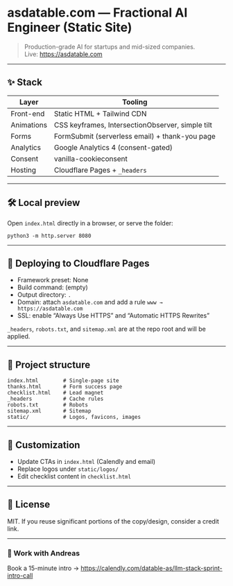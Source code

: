 # asdatable.com — Fractional AI Engineer (Static Site)

> Production-grade AI for startups and mid-sized companies.  
> Live: https://asdatable.com

---

## ✨ Stack

| Layer       | Tooling                                             |
|-------------|-----------------------------------------------------|
| Front-end   | Static HTML + Tailwind CDN                          |
| Animations  | CSS keyframes, IntersectionObserver, simple tilt    |
| Forms       | FormSubmit (serverless email) + thank-you page      |
| Analytics   | Google Analytics 4 (consent-gated)                  |
| Consent     | vanilla-cookieconsent                               |
| Hosting     | Cloudflare Pages + `_headers`                       |

---

## 🛠️ Local preview

Open `index.html` directly in a browser, or serve the folder:

    python3 -m http.server 8080

---

## 🚀 Deploying to Cloudflare Pages

- Framework preset: None
- Build command: (empty)
- Output directory: `.`
- Domain: attach `asdatable.com` and add a rule `www → https://asdatable.com`
- SSL: enable “Always Use HTTPS” and “Automatic HTTPS Rewrites”

`_headers`, `robots.txt`, and `sitemap.xml` are at the repo root and will be applied.

---

## 📁 Project structure

    index.html        # Single-page site
    thanks.html       # Form success page
    checklist.html    # Lead magnet
    _headers          # Cache rules
    robots.txt        # Robots
    sitemap.xml       # Sitemap
    static/           # Logos, favicons, images

---

## 🧩 Customization

- Update CTAs in `index.html` (Calendly and email)
- Replace logos under `static/logos/`
- Edit checklist content in `checklist.html`

---

## 📄 License

MIT. If you reuse significant portions of the copy/design, consider a credit link.

---

### 💬 Work with Andreas

Book a 15-minute intro → https://calendly.com/datable-as/llm-stack-sprint-intro-call
